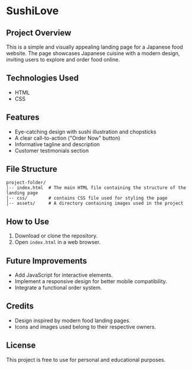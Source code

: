 # SushiLove


## Project Overview
This is a simple and visually appealing landing page for a Japanese food website. The page showcases Japanese cuisine with a modern design, inviting users to explore and order food online.

## Technologies Used
- HTML
- CSS

## Features
- Eye-catching design with sushi illustration and chopsticks
- A clear call-to-action ("Order Now" button)
- Informative tagline and description
- Customer testimonials section

## File Structure
```
project-folder/
│-- index.html  # The main HTML file containing the structure of the landing page
│-- css/        # contains CSS file used for styling the page
│-- assets/     # A directory containing images used in the project
```

## How to Use
1. Download or clone the repository.
2. Open `index.html` in a web browser.

## Future Improvements
- Add JavaScript for interactive elements.
- Implement a responsive design for better mobile compatibility.
- Integrate a functional order system.

## Credits
- Design inspired by modern food landing pages.
- Icons and images used belong to their respective owners.

## License
This project is free to use for personal and educational purposes.

